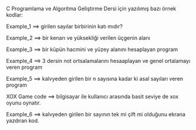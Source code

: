 C Programlama ve Algoritma Geliştirme Dersi için yazılımış bazı örnek kodlar:

Example_1 ==> girilen sayılar birbirinin katı mıdır?

Example_2 ==> bir kenarı ve yüksekliği verilen üçgenin alanı

Example_3 ==> bir küpün hacmini ve yüzey alanını hesaplayan program

Example_4 ==> 3 dersin not ortsalamalarını hesaaplayan ve genel ortalamayı veren program

Example_5 ==> kalvyeden girilen bir n sayısına kadar ki asal sayıları veren program 

XOX Game code ==> bilgisayar ile kullanıcı arasında  basit seviye de xox oyunu oynatır.

Example_6 ==> kalvyeden girilen bir sayının tek mi çift mi olduğunu ekrana yazdıran kod.



